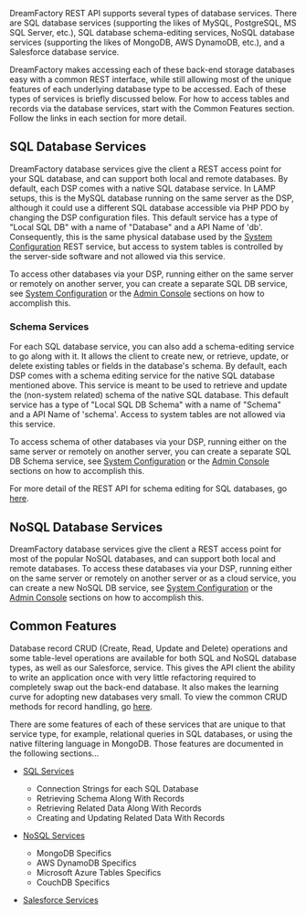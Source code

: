DreamFactory REST API supports several types of database services. There are SQL database services (supporting the likes of MySQL, PostgreSQL, MS SQL Server, etc.), SQL database schema-editing services, NoSQL database services (supporting the likes of MongoDB, AWS DynamoDB, etc.), and a Salesforce database service.

DreamFactory makes accessing each of these back-end storage databases easy with a common REST interface, while still allowing most of the unique features of each underlying database type to be accessed. Each of these types of services is briefly discussed below. For how to access tables and records via the database services, start with the Common Features section. Follow the links in each section for more detail.

## SQL Database Services

DreamFactory database services give the client a REST access point for your SQL database, and can support both local and remote databases. By default, each DSP comes with a native SQL database service. In LAMP setups, this is the MySQL database running on the same server as the DSP, although it could use a different SQL database accessible via PHP PDO by changing the DSP configuration files. This default service has a type of "Local SQL DB" with a name of "Database" and a API Name of 'db'. Consequently, this is the same physical database used by the [System Configuration](System-Configuration) REST service, but access to system tables is controlled by the server-side software and not allowed via this service.

To access other databases via your DSP, running either on the same server or remotely on another server, you can create a separate SQL DB service, see [System Configuration](System-Configuration) or the [Admin Console](Services) sections on how to accomplish this.

### Schema Services

For each SQL database service, you can also add a schema-editing service to go along with it. It allows the client to create new, or retrieve, update, or delete existing tables or fields in the database's schema. By default, each DSP comes with a schema editing service for the native SQL database mentioned above. This service is meant to be used to retrieve and update the (non-system related) schema of the native SQL database. This default service has a type of "Local SQL DB Schema" with a name of "Schema" and a API Name of 'schema'. Access to system tables are not allowed via this service.

To access schema of other databases via your DSP, running either on the same server or remotely on another server, you can create a separate SQL DB Schema service, see [System Configuration](System-Configuration) or the [Admin Console](Services) sections on how to accomplish this.

For more detail of the REST API for schema editing for SQL databases, go [here](SQL-Schema-Services).

## NoSQL Database Services

DreamFactory database services give the client a REST access point for most of the popular NoSQL databases, and can support both local and remote databases. To access these databases via your DSP, running either on the same server or remotely on another server or as a cloud service, you can create a new NoSQL DB service, see [System Configuration](System-Configuration) or the [Admin Console](Services) sections on how to accomplish this.

## Common Features

Database record CRUD (Create, Read, Update and Delete) operations and some table-level operations are available for both SQL and NoSQL database types, as well as our Salesforce, service. This gives the API client the ability to write an application once with very little refactoring required to completely swap out the back-end database. It also makes the learning curve for adopting new databases very small. To view the common CRUD methods for record handling, go [here](Database-Common-Features).

There are some features of each of these services that are unique to that service type, for example, relational queries in SQL databases, or using the native filtering language in MongoDB. Those features are documented in the following sections...

* [SQL Services](SQL-Database-Services)
  * Connection Strings for each SQL Database
  * Retrieving Schema Along With Records
  * Retrieving Related Data Along With Records
  * Creating and Updating Related Data With Records


* [NoSQL Services](NoSQL-Database-Services)
  * MongoDB Specifics
  * AWS DynamoDB Specifics
  * Microsoft Azure Tables Specifics
  * CouchDB Specifics


* [Salesforce Services](Salesforce-Services)
